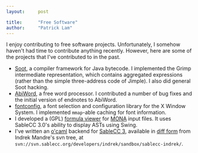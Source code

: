 ```yaml
---
layout:     post

title:      "Free Software"
author:     "Patrick Lam"
---
```



<p>I enjoy contributing to free software projects. Unfortunately,
I somehow haven't had time to contribute anything recently. However,
here are some of the projects that I've contributed to in the past.</p>

<ul>
<li><a href="http://www.sable.mcgill.ca/soot">Soot</a>, a compiler framework
for Java bytecode. I implemented the Grimp intermediate representation, which
contains aggregated expressions (rather than the simple three-address code
of Jimple). I also did general Soot hacking.</li>
<li><a href="http://abiword.org">AbiWord</a>, a free word processor. I contributed a number
of bug fixes and the initial version of endnotes to AbiWord.</li>
<li><a href="http://fontconfig.org">fontconfig</a>, a font selection
and configuration library for the X Window System. I
implemented <code>mmap</code>-able caching for font information.</li>
<li>I developed a (GPL) <a
href="software/monaviewer-1.0.tar.gz">formula viewer</a> for <a
href="http://www.brics.dk/mona">MONA</a> input files.  It uses SableCC
3.0's ability to display ASTs using Swing.</li>
<li>I've written an <a
href="http://www.ocaml.org">o'caml</a> backend for <a
href="http://www.sablecc.org">SableCC 3</a>, available in <a
href="ocaml-sablecc3-diffs">diff form</a> from Indrek Mandre's svn tree,
at
<code>svn://svn.sablecc.org/developers/indrek/sandbox/sablecc-indrek/</code>.</li>
</ul>

